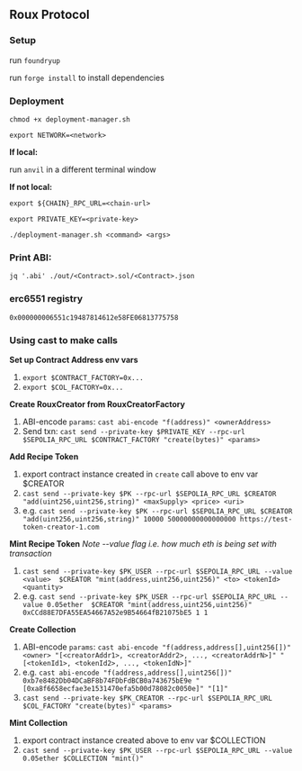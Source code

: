 ## Roux Protocol

### Setup

run `foundryup`

run `forge install` to install dependencies

### Deployment

`chmod +x deployment-manager.sh`

`export NETWORK=<network>`

**If local:**

run `anvil` in a different terminal window

**If not local:**

`export ${CHAIN}_RPC_URL=<chain-url>`

`export PRIVATE_KEY=<private-key>`

`./deployment-manager.sh <command> <args>`

### Print ABI:

`jq '.abi' ./out/<Contract>.sol/<Contract>.json`

### erc6551 registry

`0x000000006551c19487814612e58FE06813775758`

### Using cast to make calls

**Set up Contract Address env vars**

1. `export $CONTRACT_FACTORY=0x...`
2. `export $COL_FACTORY=0x...`

**Create RouxCreator from RouxCreatorFactory**

1. ABI-encode `params`: `cast abi-encode "f(address)" <ownerAddress>`
2. Send txn: `cast send --private-key $PRIVATE_KEY --rpc-url $SEPOLIA_RPC_URL $CONTRACT_FACTORY "create(bytes)" <params>`

**Add Recipe Token**

1. export contract instance created in `create` call above to env var $CREATOR
2. `cast send --private-key $PK --rpc-url $SEPOLIA_RPC_URL $CREATOR "add(uint256,uint256,string)" <maxSupply> <price> <uri>`
3. e.g. `cast send --private-key $PK --rpc-url $SEPOLIA_RPC_URL $CREATOR "add(uint256,uint256,string)" 10000 50000000000000000 https://test-token-creator-1.com`

**Mint Recipe Token**
_Note --value flag i.e. how much eth is being set with transaction_

1. `cast send --private-key $PK_USER --rpc-url $SEPOLIA_RPC_URL --value <value>  $CREATOR "mint(address,uint256,uint256)" <to> <tokenId> <quantity>`
2. e.g. `cast send --private-key $PK_USER --rpc-url $SEPOLIA_RPC_URL --value 0.05ether  $CREATOR "mint(address,uint256,uint256)" 0xCCd88E7DFA55EA54667A52e9B54664fB21075bE5 1 1`

**Create Collection**

1. ABI-encode `params`: `cast abi-encode "f(address,address[],uint256[])" <owner> "[<creatorAddr1>, <creatorAddr2>, ..., <creatorAddrN>]" "[<tokenId1>, <tokenId2>, ..., <tokenIdN>]"`
2. e.g. `cast abi-encode "f(address,address[],uint256[])" 0xb7e8482Db04DCaBF8b74FDbFdBCB0a743675bE9e "[0xa8f6658ecfae3e1531470efa5b00d78082c0050e]" "[1]"`
3. `cast send --private-key $PK_CREATOR --rpc-url $SEPOLIA_RPC_URL $COL_FACTORY "create(bytes)" <params>`

**Mint Collection**

1. export contract instance created above to env var $COLLECTION
2. `cast send --private-key $PK_USER --rpc-url $SEPOLIA_RPC_URL --value 0.05ether $COLLECTION "mint()"`
